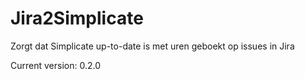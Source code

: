 # Jira2Simplicate

Zorgt dat Simplicate up-to-date is met uren geboekt op issues in Jira

Current version: 0.2.0
